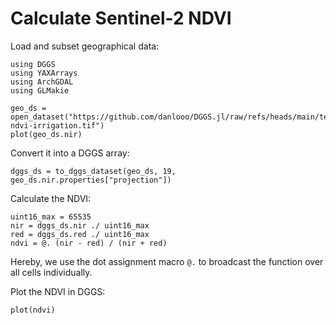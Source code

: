 # Calculate Sentinel-2 NDVI

Load and subset geographical data:

```@example s2_ndvi
using DGGS
using YAXArrays
using ArchGDAL
using GLMakie

geo_ds = open_dataset("https://github.com/danlooo/DGGS.jl/raw/refs/heads/main/test/data/s2-ndvi-irrigation.tif")
plot(geo_ds.nir)
```

Convert it into a DGGS array:

```@example s2_ndvi
dggs_ds = to_dggs_dataset(geo_ds, 19, geo_ds.nir.properties["projection"])
```

Calculate the NDVI:

```@example s2_ndvi
uint16_max = 65535
nir = dggs_ds.nir ./ uint16_max
red = dggs_ds.red ./ uint16_max
ndvi = @. (nir - red) / (nir + red)
```

Hereby, we use the dot assignment macro `@.` to broadcast the function over all cells individually.

Plot the NDVI in DGGS:

```@example s2_ndvi
plot(ndvi)
```
